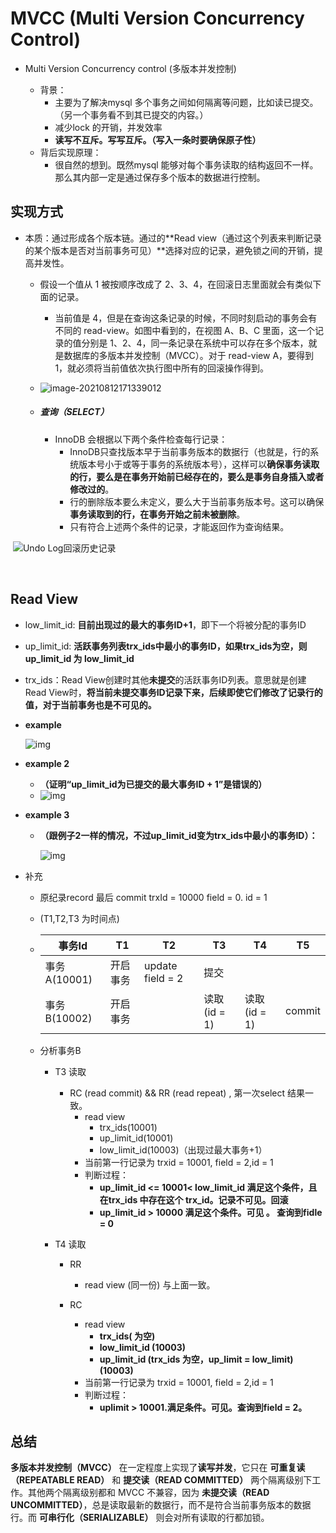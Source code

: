 # MVCC (Multi Version Concurrency  Control)

- Multi Version Concurrency  control (多版本并发控制)

  - 背景：
    - 主要为了解决mysql 多个事务之间如何隔离等问题，比如读已提交。（另一个事务看不到其已提交的内容。）
    - 减少lock 的开销，并发效率
    - **读写不互斥。写写互斥。（写入一条时要确保原子性）**
  - 背后实现原理：
    - 很自然的想到。既然mysql 能够对每个事务读取的结构返回不一样。那么其内部一定是通过保存多个版本的数据进行控制。
  
  

## 实现方式

- 本质：通过形成各个版本链。通过的**Read view（通过这个列表来判断记录的某个版本是否对当前事务可见）**选择对应的记录，避免锁之间的开销，提高并发性。

  - 假设一个值从 1 被按顺序改成了 2、3、4，在回滚日志里面就会有类似下面的记录。

    - 当前值是 4，但是在查询这条记录的时候，不同时刻启动的事务会有不同的 read-view。如图中看到的，在视图 A、B、C 里面，这一个记录的值分别是 1、2、4，同一条记录在系统中可以存在多个版本，就是数据库的多版本并发控制（MVCC）。对于 read-view A，要得到 1，就必须将当前值依次执行图中所有的回滚操作得到。
  
  - ![image-20210812171339012](image/image-20210812171339012.png)
  
  - ##### 查询（SELECT）
  
    - InnoDB 会根据以下两个条件检查每行记录：
      - InnoDB只查找版本早于当前事务版本的数据行（也就是，行的系统版本号小于或等于事务的系统版本号），这样可以**确保事务读取的行，要么是在事务开始前已经存在的，要么是事务自身插入或者修改过的**。
      - 行的删除版本要么未定义，要么大于当前事务版本号。这可以确保**事务读取到的行，在事务开始之前未被删除**。
      - 只有符合上述两个条件的记录，才能返回作为查询结果。

​				![Undo Log回滚历史记录](image/bVbyzV9)

​	

## Read View

- low_limit_id: **目前出现过的最大的事务ID+1**，即下一个将被分配的事务ID
- up_limit_id:   **活跃事务列表trx_ids中最小的事务ID，如果trx_ids为空，则up_limit_id 为 low_limit_id**
- trx_ids：Read View创建时其他**未提交**的活跃事务ID列表。意思就是创建Read View时，**将当前未提交事务ID记录下来，后续即使它们修改了记录行的值，对于当前事务也是不可见的。**

- **example**

  ![img](image/20200413204733606.png)



- **example 2**
  - **（证明“up_limit_id为已提交的最大事务ID + 1”是错误的）**
  - ![img](image/20200404191129740.png)



- **example 3**

  - **（跟例子2一样的情况，不过up_limit_id变为trx_ids中最小的事务ID）：**

    ![img](image/20200404213058729.png)



- 补充

  - 原纪录record 最后 commit trxId = 10000 field = 0. id = 1

  - (T1,T2,T3 为时间点)

  - | 事务Id       | T1       | T2                | T3            | T4            | T5     |
    | ------------ | -------- | ----------------- | ------------- | ------------- | ------ |
    | 事务A(10001) | 开启事务 | update field  = 2 | 提交          |               |        |
    | 事务B(10002) | 开启事务 |                   | 读取 (id = 1) | 读取 (id = 1) | commit |

  - 分析事务B

    - T3 读取

      - RC  (read commit) && RR (read repeat) , 第一次select 结果一致。
        - read view
          - trx_ids(10001)
          - up_limit_id(10001)
          - low_limit_id(10003)（出现过最大事务+1）
        - 当前第一行记录为 trxid = 10001, field = 2,id = 1
        - 判断过程：
          - **up_limit_id <= 10001< low_limit_id 满足这个条件，且在trx_ids 中存在这个 trx_id。记录不可见。回滚**
          - **up_limit_id > 10000 满足这个条件。可见 。 查询到fidle = 0** 

    - T4 读取

      - RR 

        - read view (同一份) 与上面一致。

      - RC

        - read view
          - **trx_ids( 为空)**
          - **low_limit_id (10003)**
          - **up_limit_id (trx_ids 为空，up_limit = low_limit) (10003)**
        - 当前第一行记录为 trxid = 10001, field = 2,id = 1
        - 判断过程：
          - **uplimit > 10001.满足条件。可见。查询到field = 2。**

        



## 总结

**多版本并发控制（MVCC）** 在一定程度上实现了**读写并发**，它只在 **可重复读（REPEATABLE READ）** 和 **提交读（READ COMMITTED）** 两个隔离级别下工作。其他两个隔离级别都和 MVCC 不兼容，因为 **未提交读（READ UNCOMMITTED）**，总是读取最新的数据行，而不是符合当前事务版本的数据行。而 **可串行化（SERIALIZABLE）** 则会对所有读取的行都加锁。





